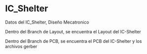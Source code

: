 # IC_Shelter
Datos del IC_Shelter, Diseño Mecatronico

Dentro del Branch de Layout, se encuentra el Layout del IC-Shelter

Dentro del Branch de PCB, se encuentra el PCB del IC-Shelter y los archivos gerber
